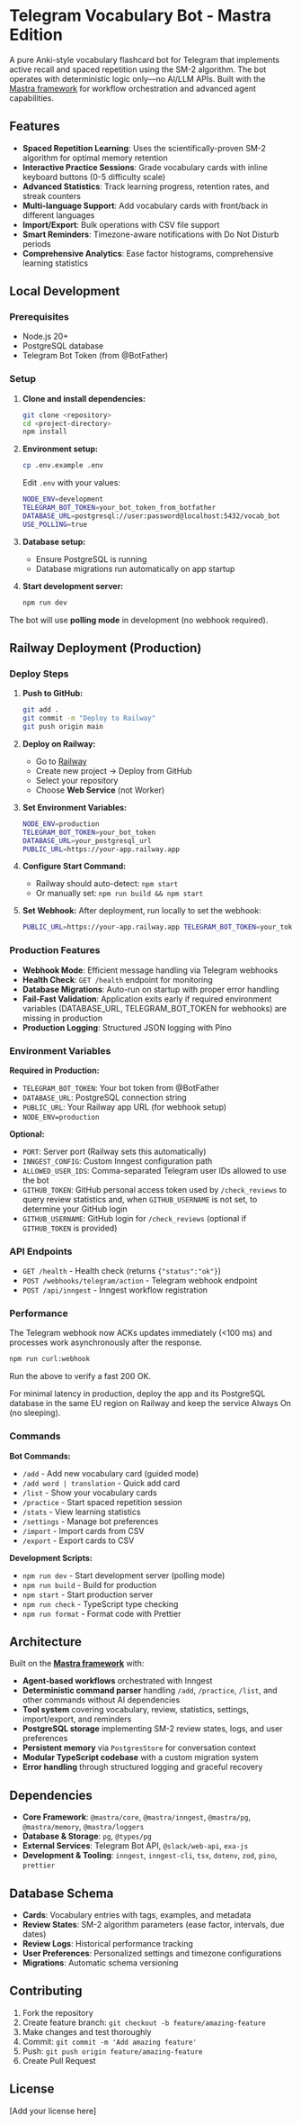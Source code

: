 # Telegram Vocabulary Bot - Mastra Edition

A pure Anki-style vocabulary flashcard bot for Telegram that implements active recall and spaced repetition using the SM-2 algorithm. The bot operates with deterministic logic only—no AI/LLM APIs.
Built with the [Mastra framework](https://mastra.ai/en/docs) for workflow orchestration and advanced agent capabilities.

## Features

- **Spaced Repetition Learning**: Uses the scientifically-proven SM-2 algorithm for optimal memory retention
- **Interactive Practice Sessions**: Grade vocabulary cards with inline keyboard buttons (0-5 difficulty scale)
- **Advanced Statistics**: Track learning progress, retention rates, and streak counters
- **Multi-language Support**: Add vocabulary cards with front/back in different languages
- **Import/Export**: Bulk operations with CSV file support
- **Smart Reminders**: Timezone-aware notifications with Do Not Disturb periods
- **Comprehensive Analytics**: Ease factor histograms, comprehensive learning statistics

## Local Development

### Prerequisites

- Node.js 20+
- PostgreSQL database
- Telegram Bot Token (from @BotFather)

### Setup

1. **Clone and install dependencies:**

   ```bash
   git clone <repository>
   cd <project-directory>
   npm install
   ```

2. **Environment setup:**

   ```bash
   cp .env.example .env
   ```

   Edit `.env` with your values:

   ```bash
   NODE_ENV=development
   TELEGRAM_BOT_TOKEN=your_bot_token_from_botfather
   DATABASE_URL=postgresql://user:password@localhost:5432/vocab_bot
   USE_POLLING=true
   ```

3. **Database setup:**
   - Ensure PostgreSQL is running
   - Database migrations run automatically on app startup

4. **Start development server:**
   ```bash
   npm run dev
   ```

The bot will use **polling mode** in development (no webhook required).

## Railway Deployment (Production)

### Deploy Steps

1. **Push to GitHub:**

   ```bash
   git add .
   git commit -m "Deploy to Railway"
   git push origin main
   ```

2. **Deploy on Railway:**
   - Go to [Railway](https://railway.app)
   - Create new project → Deploy from GitHub
   - Select your repository
   - Choose **Web Service** (not Worker)

3. **Set Environment Variables:**

   ```bash
   NODE_ENV=production
   TELEGRAM_BOT_TOKEN=your_bot_token
   DATABASE_URL=your_postgresql_url
   PUBLIC_URL=https://your-app.railway.app
   ```

4. **Configure Start Command:**
   - Railway should auto-detect: `npm start`
   - Or manually set: `npm run build && npm start`

5. **Set Webhook:**
   After deployment, run locally to set the webhook:
   ```bash
   PUBLIC_URL=https://your-app.railway.app TELEGRAM_BOT_TOKEN=your_token node scripts/set-telegram-webhook.js
   ```

### Production Features

- **Webhook Mode**: Efficient message handling via Telegram webhooks
- **Health Check**: `GET /health` endpoint for monitoring
- **Database Migrations**: Auto-run on startup with proper error handling
- **Fail-Fast Validation**: Application exits early if required environment variables (DATABASE_URL, TELEGRAM_BOT_TOKEN for webhooks) are missing in production
- **Production Logging**: Structured JSON logging with Pino

### Environment Variables

**Required in Production:**

- `TELEGRAM_BOT_TOKEN`: Your bot token from @BotFather
- `DATABASE_URL`: PostgreSQL connection string
- `PUBLIC_URL`: Your Railway app URL (for webhook setup)
- `NODE_ENV=production`

**Optional:**

- `PORT`: Server port (Railway sets this automatically)
- `INNGEST_CONFIG`: Custom Inngest configuration path
- `ALLOWED_USER_IDS`: Comma-separated Telegram user IDs allowed to use the bot
- `GITHUB_TOKEN`: GitHub personal access token used by `/check_reviews` to query review statistics and, when `GITHUB_USERNAME` is not set, to determine your GitHub login
- `GITHUB_USERNAME`: GitHub login for `/check_reviews` (optional if `GITHUB_TOKEN` is provided)

### API Endpoints

- `GET /health` - Health check (returns `{"status":"ok"}`)
- `POST /webhooks/telegram/action` - Telegram webhook endpoint
- `POST /api/inngest` - Inngest workflow registration

### Performance

The Telegram webhook now ACKs updates immediately (<100 ms) and processes work asynchronously after the response.

```bash
npm run curl:webhook
```

Run the above to verify a fast 200 OK.

For minimal latency in production, deploy the app and its PostgreSQL database in the same EU region on Railway and keep the service Always On (no sleeping).

### Commands

**Bot Commands:**

- `/add` - Add new vocabulary card (guided mode)
- `/add word | translation` - Quick add card
- `/list` - Show your vocabulary cards
- `/practice` - Start spaced repetition session
- `/stats` - View learning statistics
- `/settings` - Manage bot preferences
- `/import` - Import cards from CSV
- `/export` - Export cards to CSV

**Development Scripts:**

- `npm run dev` - Start development server (polling mode)
- `npm run build` - Build for production
- `npm start` - Start production server
- `npm run check` - TypeScript type checking
- `npm run format` - Format code with Prettier

## Architecture

Built on the **[Mastra framework](https://mastra.ai/en/docs)** with:

- **Agent-based workflows** orchestrated with Inngest
- **Deterministic command parser** handling `/add`, `/practice`, `/list`, and other commands without AI dependencies
- **Tool system** covering vocabulary, review, statistics, settings, import/export, and reminders
- **PostgreSQL storage** implementing SM-2 review states, logs, and user preferences
- **Persistent memory** via `PostgresStore` for conversation context
- **Modular TypeScript codebase** with a custom migration system
- **Error handling** through structured logging and graceful recovery

## Dependencies

- **Core Framework**: `@mastra/core`, `@mastra/inngest`, `@mastra/pg`, `@mastra/memory`, `@mastra/loggers`
- **Database & Storage**: `pg`, `@types/pg`
- **External Services**: Telegram Bot API, `@slack/web-api`, `exa-js`
- **Development & Tooling**: `inngest`, `inngest-cli`, `tsx`, `dotenv`, `zod`, `pino`, `prettier`

## Database Schema

- **Cards**: Vocabulary entries with tags, examples, and metadata
- **Review States**: SM-2 algorithm parameters (ease factor, intervals, due dates)
- **Review Logs**: Historical performance tracking
- **User Preferences**: Personalized settings and timezone configurations
- **Migrations**: Automatic schema versioning

## Contributing

1. Fork the repository
2. Create feature branch: `git checkout -b feature/amazing-feature`
3. Make changes and test thoroughly
4. Commit: `git commit -m 'Add amazing feature'`
5. Push: `git push origin feature/amazing-feature`
6. Create Pull Request

## License

[Add your license here]
